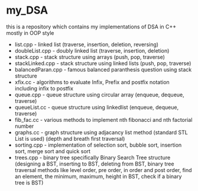 # my_DSA
this is a repository which contains my implementations of DSA in C++ mostly in OOP style

* list.cpp - linked list (traverse, insertion, deletion, reversing)
* doubleList.cpp - doubly linked list (traverse, insertion, deletion)
* stack.cpp - stack structure using arrays (push, pop, traverse)
* stackLinked.cpp - stack structure using linked lists (push, pop, traverse)
* balancedParan.cpp - famous balanced paranthesis question using stack structure
* xfix.cc - algorithms to evaluate Infix, Prefix and postfix notation including infix to postfix
* queue.cpp - queue structure using circular array (enqueue, dequeue, traverse)
* queueList.cc - queue structure using linkedlist (enqueue, dequeue, traverse)
* fib_fac.cc - various methods to implement nth fibonacci and nth factorial number
* graphs.cc - graph structure using adjacancy list method (standard STL List is used) (depth and breath first traversal)
* sorting.cpp - implementation of selection sort, bubble sort, insertion sort, merge sort and quick sort
* trees.cpp - binary tree specifically Binary Search Tree structure (designing a BST, inserting to BST, deleting from BST, binary tree traversal methods like level order, pre order, in order and post order, find an element, the minimum, maximum, height in BST, check if a binary tree is BST)
